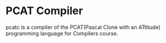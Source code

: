 # PCAT Compiler

pcatc is a compiler of the PCAT(Pascal Clone with an ATtitude) programming language for Compilers course.
